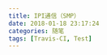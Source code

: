 ```yaml
---
title: IPI通信（SMP）
date: 2018-01-18 23:17:24
categories: 随笔
tags: [Travis-CI, Test]
---
```




<!--more-->
